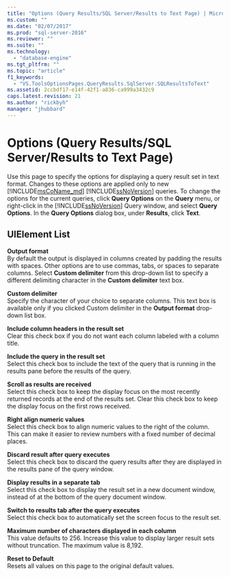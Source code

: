 ```yaml
---
title: "Options (Query Results/SQL Server/Results to Text Page) | Microsoft Docs"
ms.custom: ""
ms.date: "02/07/2017"
ms.prod: "sql-server-2016"
ms.reviewer: ""
ms.suite: ""
ms.technology: 
  - "database-engine"
ms.tgt_pltfrm: ""
ms.topic: "article"
f1_keywords: 
  - "VS.ToolsOptionsPages.QueryResults.SqlServer.SQLResultsToText"
ms.assetid: 2ccbdf17-e14f-42f1-a836-ca999a3432c9
caps.latest.revision: 21
ms.author: "rickbyh"
manager: "jhubbard"
---
```

# Options (Query Results/SQL Server/Results to Text Page)
  Use this page to specify the options for displaying a query result set in text format. Changes to these options are applied only to new [!INCLUDE[msCoName_md](../a9notintoc/includes/msconame-md.md)] [!INCLUDE[ssNoVersion](../a9notintoc/includes/ssnoversion-md.md)] queries. To change the options for the current queries, click **Query Options** on the **Query** menu, or right-click in the [!INCLUDE[ssNoVersion](../a9notintoc/includes/ssnoversion-md.md)] Query window, and select **Query Options**. In the **Query Options** dialog box, under **Results**, click **Text**.  
  
## UIElement List  
 **Output format**  
 By default the output is displayed in columns created by padding the results with spaces. Other options are to use commas, tabs, or spaces to separate columns. Select **Custom delimiter** from this drop-down list to specify a different delimiting character in the **Custom delimiter** text box.  
  
 **Custom delimiter**  
 Specify the character of your choice to separate columns. This text box is available only if you clicked Custom delimiter in the **Output format** drop-down list box.  
  
 **Include column headers in the result set**  
 Clear this check box if you do not want each column labeled with a column title.  
  
 **Include the query in the result set**  
 Select this check box to include the text of the query that is running in the results pane before the results of the query.  
  
 **Scroll as results are received**  
 Select this check box to keep the display focus on the most recently returned records at the end of the results set. Clear this check box to keep the display focus on the first rows received.  
  
 **Right align numeric values**  
 Select this check box to align numeric values to the right of the column. This can make it easier to review numbers with a fixed number of decimal places.  
  
 **Discard result after query executes**  
 Select this check box to discard the query results after they are displayed in the results pane of the query window.  
  
 **Display results in a separate tab**  
 Select this check box to display the result set in a new document window, instead of at the bottom of the query document window.  
  
 **Switch to results tab after the query executes**  
 Select this check box to automatically set the screen focus to the result set.  
  
 **Maximum number of characters displayed in each column**  
 This value defaults to 256. Increase this value to display larger result sets without truncation. The maximum value is 8,192.  
  
 **Reset to Default**  
 Resets all values on this page to the original default values.  
  
  